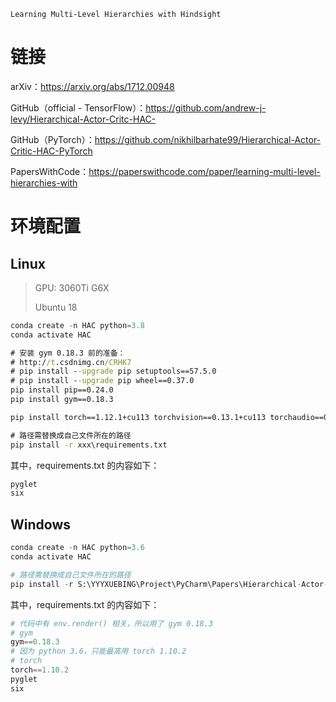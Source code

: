 ```
Learning Multi-Level Hierarchies with Hindsight
```

# 链接

arXiv：https://arxiv.org/abs/1712.00948

GitHub（official - TensorFlow）：https://github.com/andrew-j-levy/Hierarchical-Actor-Critc-HAC-

GitHub（PyTorch）：https://github.com/nikhilbarhate99/Hierarchical-Actor-Critic-HAC-PyTorch

PapersWithCode：https://paperswithcode.com/paper/learning-multi-level-hierarchies-with

# 环境配置

## Linux

> GPU: 3060Ti G6X
>
> Ubuntu 18

```python
conda create -n HAC python=3.8
conda activate HAC
```

```cmd
# 安装 gym 0.18.3 前的准备：
# http://t.csdnimg.cn/CRHK7
# pip install --upgrade pip setuptools==57.5.0
# pip install --upgrade pip wheel==0.37.0
pip install pip==0.24.0
pip install gym==0.18.3
```

```cmd
pip install torch==1.12.1+cu113 torchvision==0.13.1+cu113 torchaudio==0.12.1 --extra-index-url https://download.pytorch.org/whl/cu113
```

```cmd
# 路径需替换成自己文件所在的路径
pip install -r xxx\requirements.txt
```

其中，requirements.txt 的内容如下：

```python
pyglet
six
```



## Windows

```python
conda create -n HAC python=3.6
conda activate HAC

# 路径需替换成自己文件所在的路径
pip install -r S:\YYYXUEBING\Project\PyCharm\Papers\Hierarchical-Actor-Critic-HAC-PyTorch-master\requirements.txt
```

其中，requirements.txt 的内容如下：

```python
# 代码中有 env.render() 相关，所以用了 gym 0.18.3
# gym
gym==0.18.3
# 因为 python 3.6，只能最高用 torch 1.10.2
# torch
torch==1.10.2
pyglet
six
```

